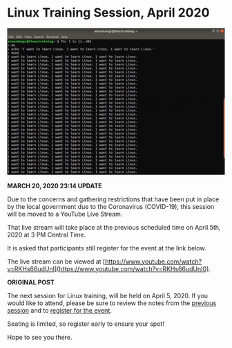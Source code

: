 # Linux Training Session, April 2020

![I want to learn Linux in terminal window](/images/2020.03.06-linux-training-session.jpg)

**MARCH 20, 2020 23:14 UPDATE**

Due to the concerns and gathering restrictions that have been put in place
by the local government due to the Coronavirus (COVID-19), this session
will be moved to a YouTube Live Stream.

That live stream will take place at the previous scheduled time on
April 5th, 2020 at 3 PM Central Time.

It is asked that participants still register for the event at the link below.

The live stream can be viewed at
[https://www.youtube.com/watch?v=RKHs66udUnI](https://www.youtube.com/watch?v=RKHs66udUnI0).


**ORIGINAL POST**

The next session for Linux training, will be held on April 5, 2020. If you would like to attend, please be sure to review the notes from the
[previous session](/technology/2020.03.01-linux-training-session) and to
[register for the event](https://www.eventbrite.com/e/linux-training-session-april-2020-tickets-98546999729).

Seating is limited, so register early to ensure your spot!

Hope to see you there.
